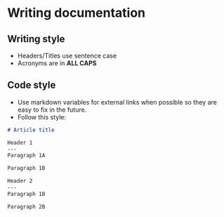 # Writing documentation

Writing style
---
- Headers/Titles use sentence case
- Acronyms are in **ALL CAPS**

Code style
---
- Use markdown variables for external links when possible so they are easy to fix in the future.
- Follow this style:

```md
# Article title

Header 1
---
Paragraph 1A

Paragraph 1B

Header 2
---
Paragraph 1B

Paragraph 2B
```
